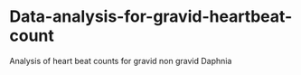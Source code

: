 # Data-analysis-for-gravid-heartbeat-count
Analysis of heart beat counts for gravid non gravid Daphnia
